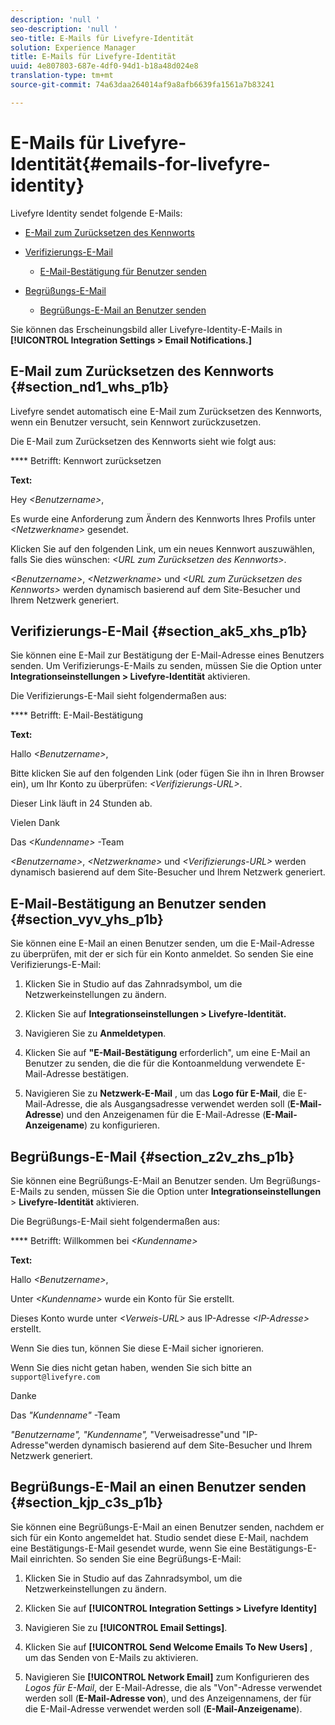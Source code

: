 ```yaml
---
description: 'null '
seo-description: 'null '
seo-title: E-Mails für Livefyre-Identität
solution: Experience Manager
title: E-Mails für Livefyre-Identität
uuid: 4e807803-687e-4df0-94d1-b18a48d024e8
translation-type: tm+mt
source-git-commit: 74a63daa264014af9a8afb6639fa1561a7b83241

---
```



# E-Mails für Livefyre-Identität{#emails-for-livefyre-identity}

Livefyre Identity sendet folgende E-Mails:

* [E-Mail zum Zurücksetzen des Kennworts](#c_emails_for_livefyre_identity/section_nd1_whs_p1b)
* [Verifizierungs-E-Mail](#c_emails_for_livefyre_identity/section_ak5_xhs_p1b)
   * [E-Mail-Bestätigung für Benutzer senden](#c_emails_for_livefyre_identity/section_vyv_yhs_p1b)

* [Begrüßungs-E-Mail](#c_emails_for_livefyre_identity/section_z2v_zhs_p1b)
   * [Begrüßungs-E-Mail an Benutzer senden](#c_emails_for_livefyre_identity/section_kjp_c3s_p1b)

Sie können das Erscheinungsbild aller Livefyre-Identity-E-Mails in **[!UICONTROL Integration Settings > Email Notifications.]**

## E-Mail zum Zurücksetzen des Kennworts {#section_nd1_whs_p1b}

Livefyre sendet automatisch eine E-Mail zum Zurücksetzen des Kennworts, wenn ein Benutzer versucht, sein Kennwort zurückzusetzen.

Die E-Mail zum Zurücksetzen des Kennworts sieht wie folgt aus:

**** Betrifft: Kennwort zurücksetzen

**Text:**

Hey *&lt;Benutzername&gt;*,

Es wurde eine Anforderung zum Ändern des Kennworts Ihres Profils unter *&lt;Netzwerkname&gt;* gesendet.

Klicken Sie auf den folgenden Link, um ein neues Kennwort auszuwählen, falls Sie dies wünschen: *&lt;URL zum Zurücksetzen des Kennworts&gt;*.

*&lt;Benutzername&gt;*, *&lt;Netzwerkname&gt;* und *&lt;URL zum Zurücksetzen des Kennworts&gt;* werden dynamisch basierend auf dem Site-Besucher und Ihrem Netzwerk generiert.

## Verifizierungs-E-Mail {#section_ak5_xhs_p1b}

Sie können eine E-Mail zur Bestätigung der E-Mail-Adresse eines Benutzers senden. Um Verifizierungs-E-Mails zu senden, müssen Sie die Option unter **Integrationseinstellungen &gt; Livefyre-Identität** aktivieren.

Die Verifizierungs-E-Mail sieht folgendermaßen aus:

**** Betrifft: E-Mail-Bestätigung

**Text:**

Hallo *&lt;Benutzername&gt;*,

Bitte klicken Sie auf den folgenden Link (oder fügen Sie ihn in Ihren Browser ein), um Ihr Konto zu überprüfen: *&lt;Verifizierungs-URL&gt;*.

Dieser Link läuft in 24 Stunden ab.

Vielen Dank

Das *&lt;Kundenname&gt;* -Team

*&lt;Benutzername&gt;*, *&lt;Netzwerkname&gt;* und *&lt;Verifizierungs-URL&gt;* werden dynamisch basierend auf dem Site-Besucher und Ihrem Netzwerk generiert.

## E-Mail-Bestätigung an Benutzer senden {#section_vyv_yhs_p1b}

Sie können eine E-Mail an einen Benutzer senden, um die E-Mail-Adresse zu überprüfen, mit der er sich für ein Konto anmeldet. So senden Sie eine Verifizierungs-E-Mail:

1. Klicken Sie in Studio auf das Zahnradsymbol, um die Netzwerkeinstellungen zu ändern.
1. Klicken Sie auf **Integrationseinstellungen &gt; Livefyre-Identität.**

1. Navigieren Sie zu **Anmeldetypen**.
1. Klicken Sie auf **"E-Mail-Bestätigung** erforderlich", um eine E-Mail an Benutzer zu senden, die die für die Kontoanmeldung verwendete E-Mail-Adresse bestätigen.
1. Navigieren Sie zu **Netzwerk-E-Mail** , um das **Logo für E-Mail**, die E-Mail-Adresse, die als Ausgangsadresse verwendet werden soll (**E-Mail-Adresse**) und den Anzeigenamen für die E-Mail-Adresse (**E-Mail-Anzeigename**) zu konfigurieren.

## Begrüßungs-E-Mail {#section_z2v_zhs_p1b}

Sie können eine Begrüßungs-E-Mail an Benutzer senden. Um Begrüßungs-E-Mails zu senden, müssen Sie die Option unter **Integrationseinstellungen** &gt; **Livefyre-Identität** aktivieren.

Die Begrüßungs-E-Mail sieht folgendermaßen aus:

**** Betrifft: Willkommen bei *&lt;Kundenname&gt;*

**Text:**

Hallo *&lt;Benutzername&gt;*,

Unter *&lt;Kundenname&gt;* wurde ein Konto für Sie erstellt.

Dieses Konto wurde unter *&lt;Verweis-URL&gt;* aus IP-Adresse *&lt;IP-Adresse&gt;* erstellt.

Wenn Sie dies tun, können Sie diese E-Mail sicher ignorieren.

Wenn Sie dies nicht getan haben, wenden Sie sich bitte an `support@livefyre.com`

Danke

Das *"Kundenname"* -Team

*"Benutzername", "Kundenname",* "Verweisadresse"und "IP-Adresse"werden dynamisch basierend auf dem Site-Besucher und Ihrem Netzwerk generiert.

## Begrüßungs-E-Mail an einen Benutzer senden {#section_kjp_c3s_p1b}

Sie können eine Begrüßungs-E-Mail an einen Benutzer senden, nachdem er sich für ein Konto angemeldet hat. Studio sendet diese E-Mail, nachdem eine Bestätigungs-E-Mail gesendet wurde, wenn Sie eine Bestätigungs-E-Mail einrichten. So senden Sie eine Begrüßungs-E-Mail:

1. Klicken Sie in Studio auf das Zahnradsymbol, um die Netzwerkeinstellungen zu ändern.
1. Klicken Sie auf **[!UICONTROL Integration Settings > Livefyre Identity]**

1. Navigieren Sie zu **[!UICONTROL Email Settings]**.

1. Klicken Sie auf **[!UICONTROL Send Welcome Emails To New Users]** , um das Senden von E-Mails zu aktivieren.
1. Navigieren Sie **[!UICONTROL Network Email]** zum Konfigurieren des *Logos für E-Mail*, der E-Mail-Adresse, die als "Von"-Adresse verwendet werden soll (**E-Mail-Adresse von**), und des Anzeigennamens, der für die E-Mail-Adresse verwendet werden soll (**E-Mail-Anzeigename**).
